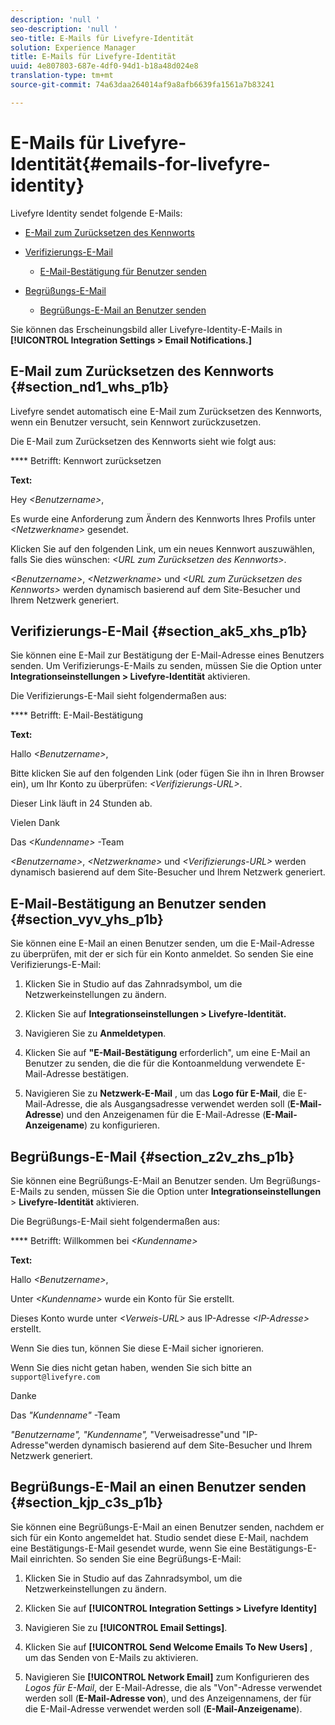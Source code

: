 ```yaml
---
description: 'null '
seo-description: 'null '
seo-title: E-Mails für Livefyre-Identität
solution: Experience Manager
title: E-Mails für Livefyre-Identität
uuid: 4e807803-687e-4df0-94d1-b18a48d024e8
translation-type: tm+mt
source-git-commit: 74a63daa264014af9a8afb6639fa1561a7b83241

---
```



# E-Mails für Livefyre-Identität{#emails-for-livefyre-identity}

Livefyre Identity sendet folgende E-Mails:

* [E-Mail zum Zurücksetzen des Kennworts](#c_emails_for_livefyre_identity/section_nd1_whs_p1b)
* [Verifizierungs-E-Mail](#c_emails_for_livefyre_identity/section_ak5_xhs_p1b)
   * [E-Mail-Bestätigung für Benutzer senden](#c_emails_for_livefyre_identity/section_vyv_yhs_p1b)

* [Begrüßungs-E-Mail](#c_emails_for_livefyre_identity/section_z2v_zhs_p1b)
   * [Begrüßungs-E-Mail an Benutzer senden](#c_emails_for_livefyre_identity/section_kjp_c3s_p1b)

Sie können das Erscheinungsbild aller Livefyre-Identity-E-Mails in **[!UICONTROL Integration Settings > Email Notifications.]**

## E-Mail zum Zurücksetzen des Kennworts {#section_nd1_whs_p1b}

Livefyre sendet automatisch eine E-Mail zum Zurücksetzen des Kennworts, wenn ein Benutzer versucht, sein Kennwort zurückzusetzen.

Die E-Mail zum Zurücksetzen des Kennworts sieht wie folgt aus:

**** Betrifft: Kennwort zurücksetzen

**Text:**

Hey *&lt;Benutzername&gt;*,

Es wurde eine Anforderung zum Ändern des Kennworts Ihres Profils unter *&lt;Netzwerkname&gt;* gesendet.

Klicken Sie auf den folgenden Link, um ein neues Kennwort auszuwählen, falls Sie dies wünschen: *&lt;URL zum Zurücksetzen des Kennworts&gt;*.

*&lt;Benutzername&gt;*, *&lt;Netzwerkname&gt;* und *&lt;URL zum Zurücksetzen des Kennworts&gt;* werden dynamisch basierend auf dem Site-Besucher und Ihrem Netzwerk generiert.

## Verifizierungs-E-Mail {#section_ak5_xhs_p1b}

Sie können eine E-Mail zur Bestätigung der E-Mail-Adresse eines Benutzers senden. Um Verifizierungs-E-Mails zu senden, müssen Sie die Option unter **Integrationseinstellungen &gt; Livefyre-Identität** aktivieren.

Die Verifizierungs-E-Mail sieht folgendermaßen aus:

**** Betrifft: E-Mail-Bestätigung

**Text:**

Hallo *&lt;Benutzername&gt;*,

Bitte klicken Sie auf den folgenden Link (oder fügen Sie ihn in Ihren Browser ein), um Ihr Konto zu überprüfen: *&lt;Verifizierungs-URL&gt;*.

Dieser Link läuft in 24 Stunden ab.

Vielen Dank

Das *&lt;Kundenname&gt;* -Team

*&lt;Benutzername&gt;*, *&lt;Netzwerkname&gt;* und *&lt;Verifizierungs-URL&gt;* werden dynamisch basierend auf dem Site-Besucher und Ihrem Netzwerk generiert.

## E-Mail-Bestätigung an Benutzer senden {#section_vyv_yhs_p1b}

Sie können eine E-Mail an einen Benutzer senden, um die E-Mail-Adresse zu überprüfen, mit der er sich für ein Konto anmeldet. So senden Sie eine Verifizierungs-E-Mail:

1. Klicken Sie in Studio auf das Zahnradsymbol, um die Netzwerkeinstellungen zu ändern.
1. Klicken Sie auf **Integrationseinstellungen &gt; Livefyre-Identität.**

1. Navigieren Sie zu **Anmeldetypen**.
1. Klicken Sie auf **"E-Mail-Bestätigung** erforderlich", um eine E-Mail an Benutzer zu senden, die die für die Kontoanmeldung verwendete E-Mail-Adresse bestätigen.
1. Navigieren Sie zu **Netzwerk-E-Mail** , um das **Logo für E-Mail**, die E-Mail-Adresse, die als Ausgangsadresse verwendet werden soll (**E-Mail-Adresse**) und den Anzeigenamen für die E-Mail-Adresse (**E-Mail-Anzeigename**) zu konfigurieren.

## Begrüßungs-E-Mail {#section_z2v_zhs_p1b}

Sie können eine Begrüßungs-E-Mail an Benutzer senden. Um Begrüßungs-E-Mails zu senden, müssen Sie die Option unter **Integrationseinstellungen** &gt; **Livefyre-Identität** aktivieren.

Die Begrüßungs-E-Mail sieht folgendermaßen aus:

**** Betrifft: Willkommen bei *&lt;Kundenname&gt;*

**Text:**

Hallo *&lt;Benutzername&gt;*,

Unter *&lt;Kundenname&gt;* wurde ein Konto für Sie erstellt.

Dieses Konto wurde unter *&lt;Verweis-URL&gt;* aus IP-Adresse *&lt;IP-Adresse&gt;* erstellt.

Wenn Sie dies tun, können Sie diese E-Mail sicher ignorieren.

Wenn Sie dies nicht getan haben, wenden Sie sich bitte an `support@livefyre.com`

Danke

Das *"Kundenname"* -Team

*"Benutzername", "Kundenname",* "Verweisadresse"und "IP-Adresse"werden dynamisch basierend auf dem Site-Besucher und Ihrem Netzwerk generiert.

## Begrüßungs-E-Mail an einen Benutzer senden {#section_kjp_c3s_p1b}

Sie können eine Begrüßungs-E-Mail an einen Benutzer senden, nachdem er sich für ein Konto angemeldet hat. Studio sendet diese E-Mail, nachdem eine Bestätigungs-E-Mail gesendet wurde, wenn Sie eine Bestätigungs-E-Mail einrichten. So senden Sie eine Begrüßungs-E-Mail:

1. Klicken Sie in Studio auf das Zahnradsymbol, um die Netzwerkeinstellungen zu ändern.
1. Klicken Sie auf **[!UICONTROL Integration Settings > Livefyre Identity]**

1. Navigieren Sie zu **[!UICONTROL Email Settings]**.

1. Klicken Sie auf **[!UICONTROL Send Welcome Emails To New Users]** , um das Senden von E-Mails zu aktivieren.
1. Navigieren Sie **[!UICONTROL Network Email]** zum Konfigurieren des *Logos für E-Mail*, der E-Mail-Adresse, die als "Von"-Adresse verwendet werden soll (**E-Mail-Adresse von**), und des Anzeigennamens, der für die E-Mail-Adresse verwendet werden soll (**E-Mail-Anzeigename**).
